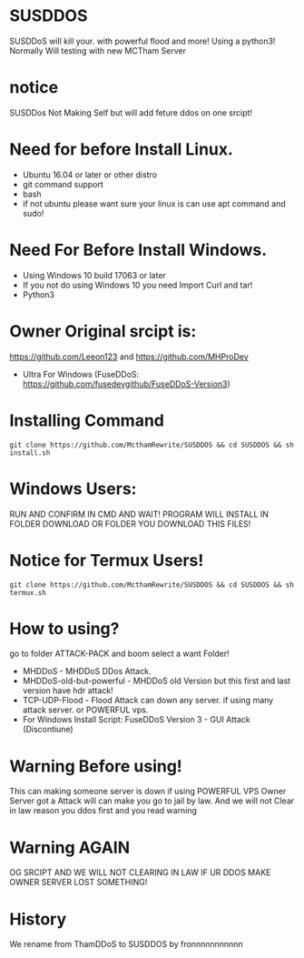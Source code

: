 # SUSDDOS
SUSDDoS will kill your. with powerful flood and more!
Using a python3! Normally Will testing with new MCTham Server
# notice
SUSDDos Not Making Self but will add feture ddos on one srcipt!
# Need for before Install Linux.
* Ubuntu 16.04 or later or other distro
* git command support
* bash
* if not ubuntu please want sure your linux is can use apt command and sudo!
# Need For Before Install Windows.
* Using Windows 10 build 17063 or later
* If you not do using Windows 10 you need Import Curl and tar!
* Python3 
# Owner Original srcipt is:
https://github.com/Leeon123 and https://github.com/MHProDev
* Ultra For Windows (FuseDDoS: https://github.com/fusedevgithub/FuseDDoS-Version3)
# Installing Command
```git clone https://github.com/McthamRewrite/SUSDDOS && cd SUSDDOS && sh install.sh```
# Windows Users:
RUN AND CONFIRM IN CMD AND WAIT! PROGRAM WILL INSTALL IN FOLDER DOWNLOAD OR FOLDER YOU DOWNLOAD THIS FILES!
# Notice for Termux Users!
```git clone https://github.com/McthamRewrite/SUSDDOS && cd SUSDDOS && sh termux.sh```
# How to using?
go to folder ATTACK-PACK and boom select a want Folder!
* MHDDoS - MHDDoS DDos Attack.
* MHDDoS-old-but-powerful - MHDDoS old Version but this first and last version have hdr attack!
* TCP-UDP-Flood - Flood Attack can down any server. if using many attack server. or POWERFUL vps.
* For Windows Install Script: FuseDDoS Version 3 - GUI Attack (Discontiune) 
# Warning Before using!
This can making someone server is down if using POWERFUL VPS
Owner Server got a Attack will can make you go to jail by law.
And we will not Clear in law reason you ddos first and you read warning
# Warning AGAIN
OG SRCIPT AND WE WILL NOT CLEARING IN LAW IF UR DDOS MAKE OWNER SERVER LOST SOMETHING!
# History
We rename from ThamDDoS to SUSDDOS by fronnnnnnnnnnn
